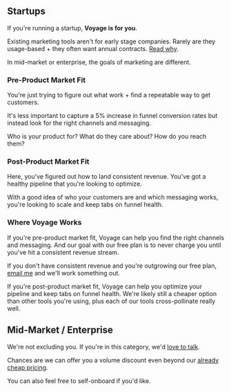 ## Startups

If you're running a startup, **Voyage is for you**.

Existing marketing tools aren't for early stage companies. Rarely are they usage-based + they often want annual contracts. <a href="handbook/company/what-we-believe#upmarket" target="_blank">Read why</a>.

In mid-market or enterprise, the goals of marketing are different.

### Pre-Product Market Fit

You're just trying to figure out what work + find a repeatable way to get customers.

It's less important to capture a 5% increase in funnel conversion rates but instead look for the right channels and messaging.

Who is your product for? What do they care about? How do you reach them?

### Post-Product Market Fit

Here, you've figured out how to land consistent revenue. You've got a healthy pipeline that you're looking to optimize.

With a good idea of who your customers are and which messaging works, you're looking to scale and keep tabs on funnel health.

### Where Voyage Works

If you're pre-product market fit, Voyage can help you find the right channels and messaging. And our goal with our free plan is to never charge you until you've hit a consistent revenue stream.

If you don't have consistent revenue and you're outgrowing our free plan, [email me](mailto:bryan.houlton@withvoyage.com) and we'll work something out.

If you're post-product market fit, Voyage can help you optimize your pipeline and keep tabs on funnel health. We're likely still a cheaper option than other tools you're using, plus each of our tools cross-pollinate really well.

## Mid-Market / Enterprise

We're not excluding you. If you're in this category, we'd [love to talk](https://cal.com/bryan-houlton-5uvxqc/mid-market-enterprise-chat).

Chances are we can offer you a volume discount even beyond our [already cheap pricing](/#pricing).

You can also feel free to self-onboard if you'd like.
